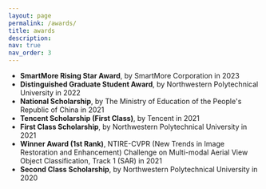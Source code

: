 ```yaml
---
layout: page
permalink: /awards/
title: awards
description:
nav: true
nav_order: 3
---
```


+ __SmartMore Rising Star Award__, by SmartMore Corporation in 2023
+ __Distinguished Graduate Student Award__, by Northwestern Polytechnical University in 2022
+ __National Scholarship__, by The Ministry of Education of the People's Republic of China in 2021
+ __Tencent Scholarship (First Class)__, by Tencent in 2021
+ __First Class Scholarship__, by Northwestern Polytechnical University in 2021
+ __Winner Award (1st Rank)__, NTIRE-CVPR (New Trends in Image Restoration and Enhancement) Challenge on Multi-modal Aerial View Object Classification, Track 1 (SAR) in 2021
+ __Second Class Scholarship__, by Northwestern Polytechnical University in 2020

